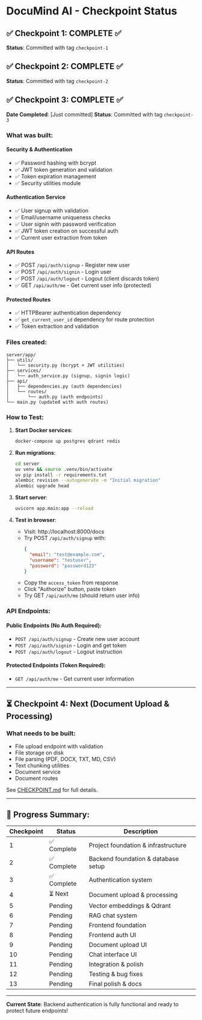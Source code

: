# DocuMind AI - Checkpoint Status

## ✅ Checkpoint 1: COMPLETE ✅
**Status**: Committed with tag `checkpoint-1`

## ✅ Checkpoint 2: COMPLETE ✅
**Status**: Committed with tag `checkpoint-2`

## ✅ Checkpoint 3: COMPLETE ✅
**Date Completed**: [Just committed]
**Status**: Committed with tag `checkpoint-3`

### What was built:

#### Security & Authentication
- ✅ Password hashing with bcrypt
- ✅ JWT token generation and validation
- ✅ Token expiration management
- ✅ Security utilities module

#### Authentication Service
- ✅ User signup with validation
- ✅ Email/username uniqueness checks
- ✅ User signin with password verification
- ✅ JWT token creation on successful auth
- ✅ Current user extraction from token

#### API Routes
- ✅ POST `/api/auth/signup` - Register new user
- ✅ POST `/api/auth/signin` - Login user
- ✅ POST `/api/auth/logout` - Logout (client discards token)
- ✅ GET `/api/auth/me` - Get current user info (protected)

#### Protected Routes
- ✅ HTTPBearer authentication dependency
- ✅ `get_current_user_id` dependency for route protection
- ✅ Token extraction and validation

### Files created:

```
server/app/
├── utils/
│   └── security.py (bcrypt + JWT utilities)
├── services/
│   └── auth_service.py (signup, signin logic)
├── api/
│   ├── dependencies.py (auth dependencies)
│   └── routes/
│       └── auth.py (auth endpoints)
└── main.py (updated with auth routes)
```

### How to Test:

1. **Start Docker services**:
   ```bash
   docker-compose up postgres qdrant redis
   ```

2. **Run migrations**:
   ```bash
   cd server
   uv venv && source .venv/bin/activate
   uv pip install -r requirements.txt
   alembic revision --autogenerate -m "Initial migration"
   alembic upgrade head
   ```

3. **Start server**:
   ```bash
   uvicorn app.main:app --reload
   ```

4. **Test in browser**:
   - Visit: http://localhost:8000/docs
   - Try POST `/api/auth/signup` with:
     ```json
     {
       "email": "test@example.com",
       "username": "testuser",
       "password": "password123"
     }
     ```
   - Copy the `access_token` from response
   - Click "Authorize" button, paste token
   - Try GET `/api/auth/me` (should return user info)

### API Endpoints:

#### Public Endpoints (No Auth Required):
- `POST /api/auth/signup` - Create new user account
- `POST /api/auth/signin` - Login and get token
- `POST /api/auth/logout` - Logout instruction

#### Protected Endpoints (Token Required):
- `GET /api/auth/me` - Get current user information

---

## ⏳ Checkpoint 4: Next (Document Upload & Processing)

### What needs to be built:
- File upload endpoint with validation
- File storage on disk
- File parsing (PDF, DOCX, TXT, MD, CSV)
- Text chunking utilities
- Document service
- Document routes

See [CHECKPOINT.md](./CHECKPOINT.md) for full details.

---

## 📝 Progress Summary:

| Checkpoint | Status | Description |
|------------|--------|-------------|
| 1 | ✅ Complete | Project foundation & infrastructure |
| 2 | ✅ Complete | Backend foundation & database setup |
| 3 | ✅ Complete | Authentication system |
| 4 | ⏳ Next | Document upload & processing |
| 5 | Pending | Vector embeddings & Qdrant |
| 6 | Pending | RAG chat system |
| 7 | Pending | Frontend foundation |
| 8 | Pending | Frontend auth UI |
| 9 | Pending | Document upload UI |
| 10 | Pending | Chat interface UI |
| 11 | Pending | Integration & polish |
| 12 | Pending | Testing & bug fixes |
| 13 | Pending | Final polish & docs |

---

**Current State**: Backend authentication is fully functional and ready to protect future endpoints!
